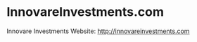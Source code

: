 InnovareInvestments.com
=======================

Innovare Investments Website: [http://innovareinvestments.com ](http://innovareinvestments.com)
